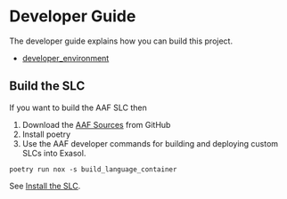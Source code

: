 # Developer Guide

The developer guide explains how you can build this project.

* [developer_environment](developer_environment.md)

## Build the SLC

If you want to build the AAF SLC then

1. Download the [AAF Sources](https://github.com/exasol/advanced-analytics-framework/) from GitHub
2. Install poetry
3. Use the AAF developer commands for building and deploying custom SLCs into Exasol.

```shell
poetry run nox -s build_language_container
```

See [Install the SLC](../user_guide/user_guide.md#install-the-slc).
